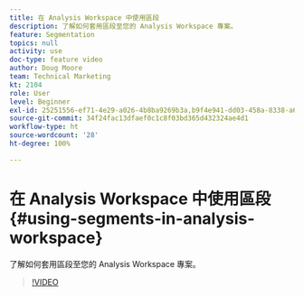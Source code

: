 ```yaml
---
title: 在 Analysis Workspace 中使用區段
description: 了解如何套用區段至您的 Analysis Workspace 專案。
feature: Segmentation
topics: null
activity: use
doc-type: feature video
author: Doug Moore
team: Technical Marketing
kt: 2104
role: User
level: Beginner
exl-id: 25251556-ef71-4e29-a026-4b8ba9269b3a,b9f4e941-dd03-458a-8338-a6a19244e588
source-git-commit: 34f24fac13dfaef0c1c8f03bd365d432324ae4d1
workflow-type: ht
source-wordcount: '28'
ht-degree: 100%

---
```


# 在 Analysis Workspace 中使用區段 {#using-segments-in-analysis-workspace}

了解如何套用區段至您的 Analysis Workspace 專案。

>[!VIDEO](https://video.tv.adobe.com/v/23977/?quality=12)
